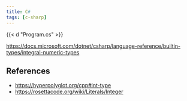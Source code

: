 ```yaml
---
title: C#
tags: [c-sharp]
---
```


{{< d "Program.cs" >}}

<https://docs.microsoft.com/dotnet/csharp/language-reference/builtin-types/integral-numeric-types>

## References

- <https://hyperpolyglot.org/cpp#int-type>
- <https://rosettacode.org/wiki/Literals/Integer>
